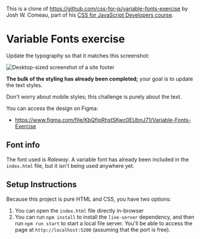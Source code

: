 This is a clone of https://github.com/css-for-js/variable-fonts-exercise by Josh W. Comeau, part of his [CSS for JavaScript Developers course](https://css-for-js.dev/).

# Variable Fonts exercise

Update the typography so that it matches this screenshot:

<img alt="Desktop-sized screenshot of a site footer" src="./docs/mockup.png" style="" />

**The bulk of the styling has already been completed;** your goal is to update the text styles.

Don't worry about mobile styles; this challenge is purely about the text.

You can access the design on Figma:

- https://www.figma.com/file/KbQfipRhstSKwc0EUbnJ71/Variable-Fonts-Exercise

## Font info

The font used is _Raleway_. A variable font has already been included in the `index.html` file, but it isn't being used anywhere yet.

## Setup Instructions

Because this project is pure HTML and CSS, you have two options:

1. You can open the `index.html` file directly in-browser
2. You can run `npm install` to install the `live-server` dependency, and then run `npm run start` to start a local file server. You'll be able to access the page at `http://localhost:5200` (assuming that the port is free).